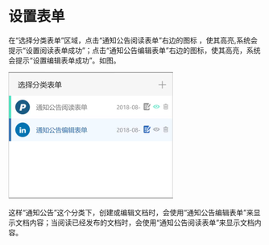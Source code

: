 # 设置表单



在“选择分类表单”区域，点击“通知公告阅读表单”右边的图标 ，使其高亮,系统会提示“设置阅读表单成功”；点击“通知公告编辑表单”右边的图标，使其高亮，系统会提示“设置编辑表单成功”。如图。

![](../.gitbook/assets/image%20%2868%29.png)

这样“通知公告”这个分类下，创建或编辑文档时，会使用“通知公告编辑表单”来显示文档内容；当阅读已经发布的文档时，会使用“通知公告阅读表单”来显示文档内容。

